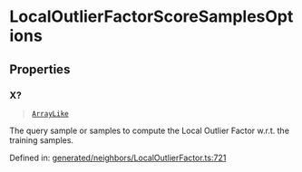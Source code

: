 # LocalOutlierFactorScoreSamplesOptions

## Properties

### X?

> [`ArrayLike`](../types/ArrayLike.md)

The query sample or samples to compute the Local Outlier Factor w.r.t. the training samples.

Defined in:  [generated/neighbors/LocalOutlierFactor.ts:721](https://github.com/transitive-bullshit/scikit-learn-ts/blob/122b3c0/packages/sklearn/src/generated/neighbors/LocalOutlierFactor.ts#L721)

